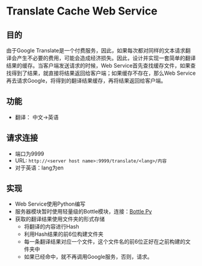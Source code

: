 # Translate Cache Web Service

## 目的
由于Google Translate是一个付费服务，因此，如果每次都对同样的文本请求翻译会产生不必要的费用，可能会造成经济损失。因此，设计并实现一套简单的翻译结果的缓存。当客户端发送请求的时候，Web Service首先查找缓存文件，如果查找得到了结果，就直接将结果返回给客户端；如果缓存不存在，那么Web Service再去请求Google，将得到的翻译结果缓存，再将结果返回给客户端。

## 功能
- 翻译： 中文->英语

## 请求连接
- 端口为9999
- URL: ```http://<server host name>:9999/translate/<lang>/内容```
- 对于英语：lang为en

## 实现
- Web Service使用Python编写
- 服务器模块暂时使用轻量级的Bottle模块，连接：[Bottle Py](http://bottlepy.org/docs/dev/)
- 获取的翻译结果使用文件夹的形式存储
    * 将翻译的内容进行Hash
    * 利用Hash结果的前6位构建文件夹
    * 每一条翻译结果对应一个文件，这个文件名的前6位正好在之前构建的文件夹中
    * 如果已经命中，就不再调用Google服务，否则，请求。